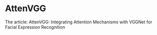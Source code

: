 # AttenVGG
The article: AttenVGG: Integrating Attention Mechanisms with VGGNet for Facial Expression Recognition
